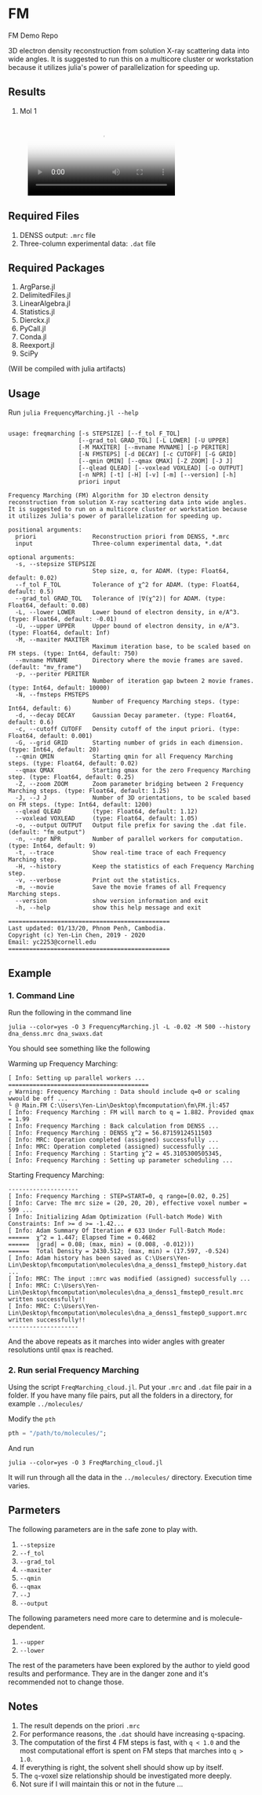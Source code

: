 # FM
FM Demo Repo


3D electron density reconstruction from solution X-ray scattering data into wide angles. 
It is suggested to run this on a multicore cluster or workstation because it utilizes julia's power of parallelization for speeding up.


## Results


1. Mol 1

<figure class="video_container">
  <video controls="true" allowfullscreen="true" poster="path/to/poster_image.png">
    <source src="x.mp4" type="video/mp4">
  </video>
</figure>


## Required Files

1. DENSS output: `.mrc` file
2. Three-column experimental data: `.dat` file


## Required Packages

1. ArgParse.jl
2. DelimitedFiles.jl
3. LinearAlgebra.jl
4. Statistics.jl
5. Dierckx.jl
6. PyCall.jl
7. Conda.jl
8. Reexport.jl
9. SciPy

(Will be compiled with julia artifacts)



## Usage

Run `julia FrequencyMarching.jl --help`

```

usage: freqmarching [-s STEPSIZE] [--f_tol F_TOL]
                    [--grad_tol GRAD_TOL] [-L LOWER] [-U UPPER]
                    [-M MAXITER] [--mvname MVNAME] [-p PERITER]
                    [-N FMSTEPS] [-d DECAY] [-c CUTOFF] [-G GRID]
                    [--qmin QMIN] [--qmax QMAX] [-Z ZOOM] [-J J]
                    [--qlead QLEAD] [--voxlead VOXLEAD] [-o OUTPUT]
                    [-n NPR] [-t] [-H] [-v] [-m] [--version] [-h]
                    priori input

Frequency Marching (FM) Algorithm for 3D electron density
reconstruction from solution X-ray scattering data into wide angles.
It is suggested to run on a multicore cluster or workstation because
it utilizes Julia's power of parallelization for speeding up.

positional arguments:
  priori                Reconstruction priori from DENSS, *.mrc
  input                 Three-column experimental data, *.dat

optional arguments:
  -s, --stepsize STEPSIZE
                        Step size, α, for ADAM. (type: Float64, default: 0.02)
  --f_tol F_TOL         Tolerance of χ^2 for ADAM. (type: Float64, default: 0.5)
  --grad_tol GRAD_TOL   Tolerance of |∇(χ^2)| for ADAM. (type: Float64, default: 0.08)
  -L, --lower LOWER     Lower bound of electron density, in e/A^3. (type: Float64, default: -0.01)
  -U, --upper UPPER     Upper bound of electron density, in e/A^3. (type: Float64, default: Inf)
  -M, --maxiter MAXITER
                        Maximum iteration base, to be scaled based on FM steps. (type: Int64, default: 750)
  --mvname MVNAME       Directory where the movie frames are saved. (default: "mv_frame")
  -p, --periter PERITER
                        Number of iteration gap bwteen 2 movie frames. (type: Int64, default: 10000)
  -N, --fmsteps FMSTEPS
                        Number of Frequency Marching steps. (type: Int64, default: 6)
  -d, --decay DECAY     Gaussian Decay parameter. (type: Float64, default: 0.6)
  -c, --cutoff CUTOFF   Density cutoff of the input priori. (type: Float64, default: 0.001)
  -G, --grid GRID       Starting number of grids in each dimension. (type: Int64, default: 20)
  --qmin QMIN           Starting qmin for all Frequency Marching steps. (type: Float64, default: 0.02)
  --qmax QMAX           Starting qmax for the zero Frequency Marching step. (type: Float64, default: 0.25)
  -Z, --zoom ZOOM       Zoom parameter bridging between 2 Frequency Marching steps. (type: Float64, default: 1.25)
  -J, --J J             Number of 3D orientations, to be scaled based on FM steps. (type: Int64, default: 1200)
  --qlead QLEAD         (type: Float64, default: 1.12)
  --voxlead VOXLEAD     (type: Float64, default: 1.05)
  -o, --output OUTPUT   Output file prefix for saving the .dat file. (default: "fm_output")
  -n, --npr NPR         Number of parallel workers for computation. (type: Int64, default: 9)
  -t, --trace           Show real-time trace of each Frequency Marching step.
  -H, --history         Keep the statistics of each Frequency Marching step.
  -v, --verbose         Print out the statistics.
  -m, --movie           Save the movie frames of all Frequency Marching steps.
  --version             show version information and exit
  -h, --help            show this help message and exit

==============================================
Last updated: 01/13/20, Phnom Penh, Cambodia.
Copyright (c) Yen-Lin Chen, 2019 - 2020
Email: yc2253@cornell.edu
==============================================

```


## Example

### 1. Command Line

   Run the following in the command line

```
julia --color=yes -O 3 FrequencyMarching.jl -L -0.02 -M 500 --history dna_denss.mrc dna_swaxs.dat
```

   You should see something like the following

   Warming up Frequency Marching:
```
[ Info: Setting up parallel workers ...
========================================
┌ Warning: Frequency Marching : Data should include q=0 or scaling wwould be off ...
└ @ Main.FM C:\Users\Yen-Lin\Desktop\fmcomputation\fm\FM.jl:457
[ Info: Frequency Marching : FM will march to q = 1.882. Provided qmax = 1.99
[ Info: Frequency Marching : Back calculation from DENSS ...
[ Info: Frequency Marching : DENSS χ^2 = 56.87159124511503
[ Info: MRC: Operation completed (assigned) successfully ...
[ Info: MRC: Operation completed (assigned) successfully ...
[ Info: Frequency Marching : Starting χ^2 = 45.3105300505345,
[ Info: Frequency Marching : Setting up parameter scheduling ...
```

   Starting Frequency Marching:
```
--------------------
[ Info: Frequency Marching : STEP=START=0, q range=[0.02, 0.25]
[ Info: Carve: The mrc size = (20, 20, 20), effective voxel number = 599 ...
[ Info: Initializing Adam Optimization (Full-batch Mode) With Constraints: Inf >= d >= -1.42...
[ Info: Adam Summary Of Iteration # 633 Under Full-Batch Mode:
======  χ^2 = 1.447; Elapsed Time = 0.4682
======  |grad| = 0.08; (max, min) = (0.008, -0.012)))
======  Total Density = 2430.512; (max, min) = (17.597, -0.524)
[ Info: Adam history has been saved as C:\Users\Yen-Lin\Desktop\fmcomputation\molecules\dna_a_denss1_fmstep0_history.dat ...
[ Info: MRC: The input ::mrc was modified (assigned) successfully ...
[ Info: MRC: C:\Users\Yen-Lin\Desktop\fmcomputation\molecules\dna_a_denss1_fmstep0_result.mrc written successfully!!
[ Info: MRC: C:\Users\Yen-Lin\Desktop\fmcomputation\molecules\dna_a_denss1_fmstep0_support.mrc written successfully!!
--------------------
```

   And the above repeats as it marches into wider angles with greater resolutions until `qmax` is reached.


### 2. Run serial Frequency Marching

   Using the script `FreqMarching_cloud.jl`. Put your `.mrc` and `.dat` file pair in a folder. If you have many file pairs, put all the folders in a directory, for example `../molecules/`

   Modify the `pth`

```julia
pth = "/path/to/molecules/";
```

   And run

```
julia --color=yes -O 3 FreqMarching_cloud.jl
```

   It will run through all the data in the `../molecules/` directory. Execution time varies.



## Parmeters

The following parameters are in the safe zone to play with.
1. `--stepsize`
2. `--f_tol`
3. `--grad_tol`
4. `--maxiter`
5. `--qmin`
6. `--qmax`
7. `--J`
8. `--output`

The following parameters need more care to determine and is molecule-dependent.
1. `--upper`
2. `--lower`

The rest of the parameters have been explored by the author to yield good results and performance. They are in the danger zone and it's recommended not to change those.




## Notes
1. The result depends on the priori `.mrc`
2. For performance reasons, the `.dat` should have increasing `q`-spacing.
3. The computation of the first 4 FM steps is fast, with `q < 1.0` and the most computational effort is spent on FM steps that marches into `q > 1.0`.
4. If everything is right, the solvent shell should show up by itself.
5. The `q`-voxel size relationship should be investigated more deeply.
6. Not sure if I will maintain this or not in the future ...
